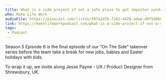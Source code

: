 ```yaml
---
title: What is a side project if not a safe place to get imposter syndrome?
who: Make Life Work
audioFile: https://pinecast.com/listen/f07a2d7b-f241-442b-adae-d8f5d8b87554.mp3
link: https://makelifeworkpodcast.com/what-is-a-side-project-if-not-a-safe-place-to-get-imposter-syndrome/
tags:
 - Podcast
---
```


Season 5 Episode 6 is the final episode of our “On The Side” takeover series before the team take a break for new jobs, babies and Easter holidays with kids.

To wrap it up, we invite along Jesse Payne - UX / Product Designer from Shrewsbury, UK.

